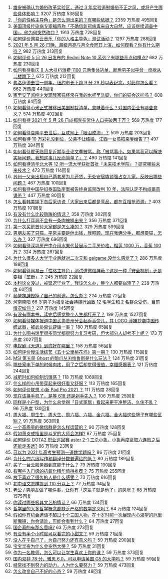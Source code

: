1. [雄安被确认为婚俗改革实验区，通过 3 年实验遏制婚俗不正之风，或将产生哪些具体影响？](https://www.zhihu.com/question/461486744) 3207 万热度 538回复
1. [「你的性格主导色」是怎么测出来的？有哪些依据？](https://www.zhihu.com/question/461472606) 2359 万热度 495回复
1. [美国顶级传染病专家福奇称「不确信新冠病毒来自大自然，应该继续调查中国」，他为何突然改口？](https://www.zhihu.com/question/461117023) 1913 万热度 728回复
1. [如何评价网易云音乐「你的人格主导色」测试活动？](https://www.zhihu.com/question/461473926) 1297 万热度 288回复
1. [2021 年 5 月 26 日晚，超级月亮与月全食同日上演，如何观看？你有什么期待？](https://www.zhihu.com/question/461221868) 982 万热度 313回复
1. [如何评价 5 月 26 日发布的 Redmi Note 10 系列？有哪些亮点和槽点?](https://www.zhihu.com/question/460620278) 682 万热度 230回复
1. [如何看待重庆 8 人大排档消费 1100 元后集体逃单，断后男子似乎曾一度欲从二楼跳下？](https://www.zhihu.com/question/461295626) 675 万热度 212回复
1. [弗洛伊德去世一周年，纽约市长下跪 9 分 29 秒以表纪念，对此你怎么看？](https://www.zhihu.com/question/461467217) 662 万热度 440回复
1. [家里安了监控才发现我家猫经常在我的水杯里洗脚，你们的猫会这样吗？](https://www.zhihu.com/question/459983017) 608 万热度 84回复
1. [如何看待小米正式被移出美国制裁清单，意味着什么？对国内企业有哪些意义？](https://www.zhihu.com/question/461450557) 574 万热度 402回复
1. [如何看待 2021 年 5 月 26 日成都宣布常住人口突破两千万？](https://www.zhihu.com/question/461466462) 569 万热度 177回复
1. [如何看待袁隆平去世后，互联网上「眼泪成海」？](https://www.zhihu.com/question/461143953) 509 万热度 203回复
1. [如何看待 10 万彩礼没到位，父亲不让结婚，江西一女孩把亲爹给告了?](https://www.zhihu.com/question/460760238) 497 万热度 384回复
1. [如何看待翟天临回复近期毕业论文季被骂，称「被骂事小，如果骂我可以解决实际问题，我想这事儿反而简单了」？](https://www.zhihu.com/question/461528535) 490 万热度 141回复
1. [如何看待清华北大等 12 所一流大学获批首批「未来技术学院」？研究哪些未来技术？](https://www.zhihu.com/question/461372175) 473 万热度 114回复
1. [苏州一父亲出租自己两套房为儿还贷，无处安居撬锁强占女儿家，反映出哪些问题？](https://www.zhihu.com/question/461453686) 467 万热度 100回复
1. [如何看待中国孕妇泰国坠崖案被告终身监禁改判 10 年，法院认定不构成蓄意谋杀？](https://www.zhihu.com/question/461449495) 447 万热度 80回复
1. [怎么看韩美娟下岛后采访说「大家出来后都是竞品，都在互相抢资源」?](https://www.zhihu.com/question/461480245) 403 万热度 101回复
1. [有没有什么比较隐晦的情话？](https://www.zhihu.com/question/423230600) 358 万热度 302回复
1. [为什么打耳洞不会有一条肉被捅出来？](https://www.zhihu.com/question/304771389) 356 万热度 371回复
1. [第一次买房首付大家都是怎么凑的？](https://www.zhihu.com/question/322284293) 329 万热度 599回复
1. [男朋友买了只猫，平常主要是他出钱，我照顾，现在我俩分手，都想要猫，怎么办？](https://www.zhihu.com/question/458381801) 327 万热度 696回复
1. [如何看待深圳房产中介用水果代替展示二手房价格，榴莲 1000 万，香蕉 100 万？](https://www.zhihu.com/question/461327995) 324 万热度 267回复
1. [为什么很多人大学毕业后就对二次元和 galgame 没什么感觉了？](https://www.zhihu.com/question/460275154) 286 万热度 188回复
1. [如何看待网易云「性格主导色」测试遭微信屏蔽？这是一种「安全机制」还是变相「垄断」？](https://www.zhihu.com/question/461505950) 245 万热度 22回复
1. [本科论文没过，被延迟毕业了，我该怎么办，整个人都要崩溃了？](https://www.zhihu.com/question/323526847) 239 万热度 60回复
1. [频繁裸辞毁掉了自己的前途，怎么办？](https://www.zhihu.com/question/459501127) 224 万热度 72回复
1. [河南南阳 66 岁男子为报复社会持棍行凶致 12 名学生和 2 名群众受伤，目前情况如何？](https://www.zhihu.com/question/461425589) 217 万热度 145回复
1. [有没有哪本书，读完后感觉整个人生都打开了？](https://www.zhihu.com/question/419528920) 199 万热度 1527回复
1. [如何看待媒体报道中国武协贵州分会起诉香奈儿，其 LOGO 涉嫌抄袭中国传统武器，被武协否认辟谣一事？](https://www.zhihu.com/question/461362478) 180 万热度 65回复
1. [为什么图书馆里很多同学都很努力复习考研，但大部分人却考不上呢？](https://www.zhihu.com/question/430364218) 173 万热度 2027回复
1. [电视剧《天道》到底好在哪里？](https://www.zhihu.com/question/457421772) 158 万热度 56回复
1. [如何评价慢生活综艺《五十公里桃花坞》第一期？](https://www.zhihu.com/question/460852490) 130 万热度 115回复
1. [MSI 第五局 Ghost 的暗爪丛刃维鲁斯是什么玩法？](https://www.zhihu.com/question/461077434) 124 万热度 31回复
1. [哪些家电下单的时候肉疼，用了之后却觉得很值，幸福感爆表？](https://www.zhihu.com/question/461218824) 121 万热度 244回复
1. [减肥时如何抑制饥饿感？](https://www.zhihu.com/question/365657997) 118 万热度 1069回复
1. [什么样的小吊带穿起来很好看又舒服？](https://www.zhihu.com/question/446715939) 113 万热度 165回复
1. [如何评价联想 小新 Pad Pro 2021 ？](https://www.zhihu.com/question/457950568) 111 万热度 28回复
1. [现在该换手机了，是等 618 还是剁手先入？](https://www.zhihu.com/question/458977705) 106 万热度 25回复
1. [同样是小户型，为什么总觉得「日式家居」看起来更干净整洁、久住不乱？](https://www.zhihu.com/question/456011068) 96 万热度 130回复
1. [周大福、周生生、周大生、周六福、六福、金六福、金大福这些牌子有哪些区别？](https://www.zhihu.com/question/32209352) 91 万热度 363回复
1. [一个高质量的微信群是怎么样运营的？](https://www.zhihu.com/question/34875569) 90 万热度 128回复
1. [假如萧炎戒指里是斗罗的大师会怎样?](https://www.zhihu.com/question/460984638) 87 万热度 25回复
1. [如何评价 DOTA2 职业巡回赛 aster 2-1 三杀小象，小象再度豪取六连败之后还能走多远?](https://www.zhihu.com/question/460686728) 86 万热度 23回复
1. [可以为 2021 年高考生预测一道数学题吗？](https://www.zhihu.com/question/458065536) 86 万热度 21回复
1. [为什么四六级写作和翻译分数普遍给的低？](https://www.zhihu.com/question/40770196) 80 万热度 189回复
1. [买了一台云服务器到底能干什么？](https://www.zhihu.com/question/27205559) 79 万热度 190回复
1. [有哪些入门级的抗氧化精华值得推荐？](https://www.zhihu.com/question/28625340) 75 万热度 255回复
1. [放下喜欢了很久的人是什么感受？](https://www.zhihu.com/question/451957104) 73 万热度 616回复
1. [初中语文怎样提到 110 分以上？](https://www.zhihu.com/question/311901970) 72 万热度 34回复
1. [老公 / 男朋友做了哪件事，让你有「这辈子就是他了」的感觉？](https://www.zhihu.com/question/421025094) 68 万热度 1575回复
1. [你读过哪些极其文艺的情诗？](https://www.zhihu.com/question/370321379) 66 万热度 134回复
1. [哲学里的大多哲学概念都缺乏严格的数学定义吗？](https://www.zhihu.com/question/455229246) 64 万热度 124回复
1. [假如你有机会邀请不超过十个三国人物，在十岁时照一次展现内心渴望的厄里斯魔镜，你会请谁，可能会看到什么？](https://www.zhihu.com/question/461291276) 64 万热度 27回复
1. [国企真的有那么香吗?](https://www.zhihu.com/question/459743114) 63 万热度 273回复
1. [有没有半个小时就可以看完的小甜文？](https://www.zhihu.com/question/447942198) 59 万热度 21回复
1. [没人在乎自己了，为自己努力还有意义吗？](https://www.zhihu.com/question/459803278) 59 万热度 290回复
1. [宝宝半夜为什么会突然大哭？](https://www.zhihu.com/question/457113218) 59 万热度 31回复
1. [作为一名教师，怎么可以让学生喜欢上你的课？](https://www.zhihu.com/question/358526058) 59 万热度 373回复
1. [国内双非 78 分、雅思 6.0，可以申请英国 G5 的大学吗？](https://www.zhihu.com/question/457159794) 59 万热度 59回复
1. [经常找不到努力的动力，人为什么要努力？](https://www.zhihu.com/question/456632067) 59 万热度 473回复
1. [怎么改变自己不好的心态？](https://www.zhihu.com/question/456286875) 59 万热度 48回复